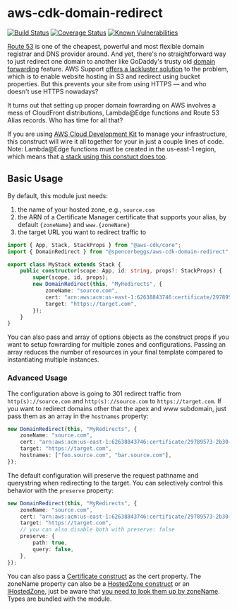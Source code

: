 # aws-cdk-domain-redirect

[![Build Status](https://travis-ci.org/spencerbeggs/aws-cdk-domain-redirect.svg?branch=master)](https://travis-ci.org/spencerbeggs/aws-cdk-domain-redirect) [![Coverage Status](https://coveralls.io/repos/github/spencerbeggs/aws-cdk-domain-redirect/badge.svg?branch=master)](https://coveralls.io/github/spencerbeggs/aws-cdk-domain-redirect?branch=master) [![Known Vulnerabilities](https://snyk.io/test/github/spencerbeggs/aws-lambda-cors/badge.svg)](https://snyk.io/test/github/spencerbeggs/aws-cdk-domain-redirect)

[Route 53](https://aws.amazon.com/route53/) is one of the cheapest, powerful and most flexible domain registrar and DNS provider around. And yet, there's no straightforward way to just redirect one domain to another like GoDaddy's trusty old [domain forwarding](https://www.godaddy.com/help/forward-my-domain-12123) feature. AWS Support [offers a lackluster solution](https://aws.amazon.com/premiumsupport/knowledge-center/redirect-domain-route-53/) to the problem, which is to enable website hosting in S3 and redirect using bucket properties. But this prevents your site from using HTTPS — and who doesn't use HTTPS nowadays?

It turns out that setting up proper domain fowrarding on AWS involves a mess of CloudFront distributions, Lambda@Edge functions and Route 53 Alias records. Who has time for all that?

If you are using [AWS Cloud Development Kit](https://aws.amazon.com/cdk/) to manage your infrastructure, this construct will wire it all together for your in just a couple lines of code. Note: Lambda@Edge functions must be created in the us-east-1 region, which means that [a stack using this constuct does too](https://github.com/spencerbeggs/aws-cdk-domain-redirect/issues/1).

## Basic Usage

By default, this module just needs:

1. the name of your hosted zone, e.g., `source.com`
2. the ARN of a Certificate Manager certificate that supports your alias, by default `{zoneName}` and `www.{zoneNane}`
3. the target URL you want to redirect traffic to

```typescript
import { App, Stack, StackProps } from "@aws-cdk/core";
import { DomainRedirect } from "@spencerbeggs/aws-cdk-domain-redirect";

export class MyStack extends Stack {
	public constructor(scope: App, id: string, props?: StackProps) {
		super(scope, id, props);
		new DomainRedirect(this, "MyRedirects", {
			zoneName: "source.com",
			cert: "arn:aws:acm:us-east-1:62638843746:certificate/29789573-2b30-469f-cf...",
			target: "https://target.com",
		});
	}
}
```

You can also pass and array of options objects as the construct props if you want to setup fowrarding for multiple zones and configurations. Passing an array reduces the number of resources in your final template compared to instantiating multiple instances.

### Advanced Usage

The configuration above is going to 301 redirect traffic from `http(s)://source.com` and `http(s)://source.com` to `https://target.com`. If you want to redirect domains other that the apex and www subdomain, just pass them as an array in the `hostnames` property:

```typescript
new DomainRedirect(this, "MyRedirects", {
	zoneName: "source.com",
	cert: "arn:aws:acm:us-east-1:62638843746:certificate/29789573-2b30-469f-cf...",
	target: "https://target.com",
	hostnames: ["foo.source.com", "bar.source.com"],
});
```

The default configuration will preserve the request pathname and querystring when redirecting to the target. You can selectively control this behavior with the `preserve` property:

```typescript
new DomainRedirect(this, "MyRedirects", {
	zoneName: "source.com",
	cert: "arn:aws:acm:us-east-1:62638843746:certificate/29789573-2b30-469f-cf...",
	target: "https://target.com",
	// you can also disable both with preserve: false
	preserve: {
		path: true,
		query: false,
	},
});
```

You can also pass a [Certificate construct](https://docs.aws.amazon.com/cdk/api/latest/docs/@aws-cdk_aws-certificatemanager.Certificate.html) as the cert property. The zoneName property can also be a [HostedZone construct](https://docs.aws.amazon.com/cdk/api/latest/docs/@aws-cdk_aws-route53.HostedZone.html) or an [IHostedZone](https://docs.aws.amazon.com/cdk/api/latest/docs/@aws-cdk_aws-route53.IHostedZone.html), just be aware that [you need to look them up by zoneName](https://github.com/aws/aws-cdk/issues/6232). Types are bundled with the module.
